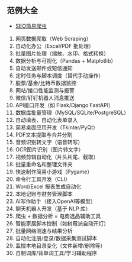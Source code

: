 ## 范例大全
- [SEO简易爬虫](examples/0101/README.md) 
1. 网页数据爬取（Web Scraping）
2. 自动化办公（Excel/PDF 批处理）
3. 批量图片处理（缩放、水印、格式转换）
4. 数据分析与可视化（Pandas + Matplotlib）
5. 自动发送邮件或短信通知
6. 定时任务与脚本调度（替代手动操作）
7. 股票/基金/比特币数据监控
8. 网站/接口性能监测与报警
9. 微信/钉钉机器人消息推送
10. API接口开发（如 Flask/Django FastAPI）
11. 数据库批量管理（MySQL/SQLite/PostgreSQL）
12. 自动填表、自动化表单录入
13. 简易桌面应用开发（Tkinter/PyQt）
14. PDF文本提取与合并分割
15. 音频识别转文字（语音转写）
16. OCR图片识别（图片转文字）
17. 视频剪辑自动化（片头片尾、截取）
18. 批量重命名和整理文件夹
19. 快速制作简易小游戏（Pygame）
20. 命令行工具开发（CLI）
21. Word/Excel 报表生成自动化
22. 本地记账与财务管理脚本
23. AI写作助手（接入OpenAI等模型）
24. 聊天机器人开发（基于 NLP 库）
25. 爬虫 + 数据分析 = 电商选品辅助工具
26. 智能家居脚本控制（如树莓派自动开灯）
27. 批量网络测速与结果分析
28. 自动化注册/登录/数据采集测试脚本
29. 监控本地目录变化（文件新增/删除等）
30. 自制词库/背单词工具/学习辅助程序
